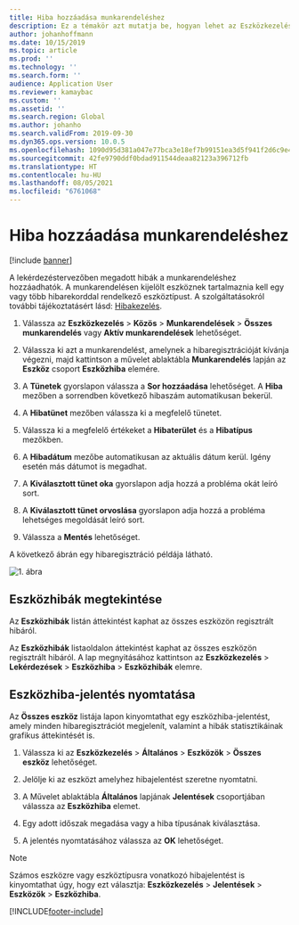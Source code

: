 ```yaml
---
title: Hiba hozzáadása munkarendeléshez
description: Ez a témakör azt mutatja be, hogyan lehet az Eszközkezelésben a munkarendelésekhez hibás regisztrációkat hozzáadni.
author: johanhoffmann
ms.date: 10/15/2019
ms.topic: article
ms.prod: ''
ms.technology: ''
ms.search.form: ''
audience: Application User
ms.reviewer: kamaybac
ms.custom: ''
ms.assetid: ''
ms.search.region: Global
ms.author: johanho
ms.search.validFrom: 2019-09-30
ms.dyn365.ops.version: 10.0.5
ms.openlocfilehash: 1090d95d381a047e77bca3e18ef7b99151ea3d5f941f2d6c9e4877a339f1385e
ms.sourcegitcommit: 42fe9790ddf0bdad911544deaa82123a396712fb
ms.translationtype: HT
ms.contentlocale: hu-HU
ms.lasthandoff: 08/05/2021
ms.locfileid: "6761068"
---
```

# <a name="add-fault-to-work-order"></a>Hiba hozzáadása munkarendeléshez

[!include [banner](../../includes/banner.md)]



A lekérdezéstervezőben megadott hibák a munkarendeléshez hozzáadhatók. A munkarendelésen kijelölt eszköznek tartalmaznia kell egy vagy több hibarekorddal rendelkező eszköztípust. A szolgáltatásokról további tájékoztatásért lásd: [Hibakezelés](../setup-for-work-orders/fault-management.md).

1. Válassza az **Eszközkezelés** > **Közös** > **Munkarendelések** > **Összes munkarendelés** vagy **Aktív munkarendelések** lehetőséget.

2. Válassza ki azt a munkarendelést, amelynek a hibaregisztrációját kívánja végezni, majd kattintson a művelet ablaktábla **Munkarendelés** lapján az **Eszköz** csoport **Eszközhiba** elemére.

3. A **Tünetek** gyorslapon válassza a **Sor hozzáadása** lehetőséget. A **Hiba** mezőben a sorrendben következő hibaszám automatikusan bekerül.

4. A **Hibatünet** mezőben válassza ki a megfelelő tünetet.

5. Válassza ki a megfelelő értékeket a **Hibaterület** és a **Hibatípus** mezőkben.

6. A **Hibadátum** mezőbe automatikusan az aktuális dátum kerül. Igény esetén más dátumot is megadhat.

7. A **Kiválasztott tünet oka** gyorslapon adja hozzá a probléma okát leíró sort.

8. A **Kiválasztott tünet orvoslása** gyorslapon adja hozzá a probléma lehetséges megoldását leíró sort.

9. Válassza a **Mentés** lehetőséget.

A következő ábrán egy hibaregisztráció példája látható.

![1. ábra](media/19-work-orders.png)


## <a name="view-asset-faults"></a>Eszközhibák megtekintése

Az **Eszközhibák** listán áttekintést kaphat az összes eszközön regisztrált hibáról.

Az **Eszközhibák** listaoldalon áttekintést kaphat az összes eszközön regisztrált hibáról. A lap megnyitásához kattintson az **Eszközkezelés** > **Lekérdezések** > **Eszközhiba** > **Eszközhibák** elemre.


## <a name="print-asset-fault-report"></a>Eszközhiba-jelentés nyomtatása

Az **Összes eszköz** listája lapon kinyomtathat egy eszközhiba-jelentést, amely minden hibaregisztrációt megjelenít, valamint a hibák statisztikáinak grafikus áttekintését is.

1. Válassza ki az **Eszközkezelés** > **Általános** > **Eszközök** > **Összes eszköz** lehetőséget.

2. Jelölje ki az eszközt amelyhez hibajelentést szeretne nyomtatni.

3. A Művelet ablaktábla **Általános** lapjának **Jelentések** csoportjában válassza az **Eszközhiba** elemet.

4. Egy adott időszak megadása vagy a hiba típusának kiválasztása.

5. A jelentés nyomtatásához válassza az **OK** lehetőséget.

>[!NOTE]
>Számos eszközre vagy eszköztípusra vonatkozó hibajelentést is kinyomtathat úgy, hogy ezt választja: **Eszközkezelés** > **Jelentések** > **Eszközök** > **Eszközhiba**.



[!INCLUDE[footer-include](../../../includes/footer-banner.md)]